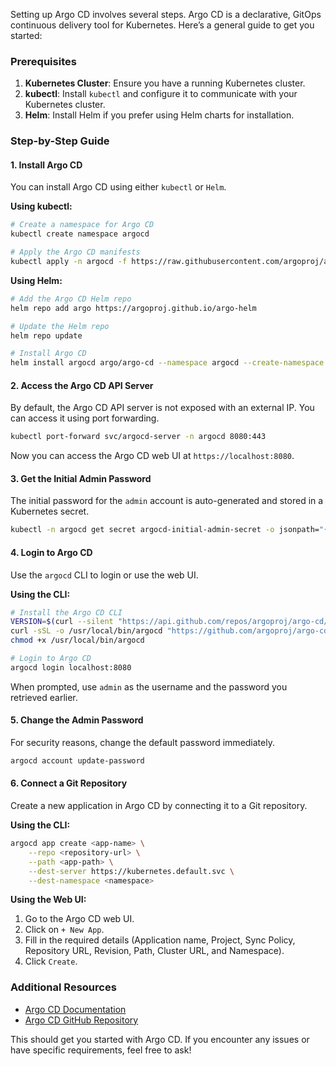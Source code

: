 Setting up Argo CD involves several steps. Argo CD is a declarative, GitOps continuous delivery tool for Kubernetes. Here’s a general guide to get you started:

### Prerequisites
1. **Kubernetes Cluster**: Ensure you have a running Kubernetes cluster.
2. **kubectl**: Install `kubectl` and configure it to communicate with your Kubernetes cluster.
3. **Helm**: Install Helm if you prefer using Helm charts for installation.

### Step-by-Step Guide

#### 1. Install Argo CD

You can install Argo CD using either `kubectl` or `Helm`.

**Using kubectl:**
```bash
# Create a namespace for Argo CD
kubectl create namespace argocd

# Apply the Argo CD manifests
kubectl apply -n argocd -f https://raw.githubusercontent.com/argoproj/argo-cd/stable/manifests/install.yaml
```

**Using Helm:**
```bash
# Add the Argo CD Helm repo
helm repo add argo https://argoproj.github.io/argo-helm

# Update the Helm repo
helm repo update

# Install Argo CD
helm install argocd argo/argo-cd --namespace argocd --create-namespace
```

#### 2. Access the Argo CD API Server

By default, the Argo CD API server is not exposed with an external IP. You can access it using port forwarding.

```bash
kubectl port-forward svc/argocd-server -n argocd 8080:443
```

Now you can access the Argo CD web UI at `https://localhost:8080`.

#### 3. Get the Initial Admin Password

The initial password for the `admin` account is auto-generated and stored in a Kubernetes secret.

```bash
kubectl -n argocd get secret argocd-initial-admin-secret -o jsonpath="{.data.password}" | base64 -d
```

#### 4. Login to Argo CD

Use the `argocd` CLI to login or use the web UI.

**Using the CLI:**
```bash
# Install the Argo CD CLI
VERSION=$(curl --silent "https://api.github.com/repos/argoproj/argo-cd/releases/latest" | grep -Po '"tag_name": "\K.*?(?=")')
curl -sSL -o /usr/local/bin/argocd "https://github.com/argoproj/argo-cd/releases/download/${VERSION}/argocd-linux-amd64"
chmod +x /usr/local/bin/argocd

# Login to Argo CD
argocd login localhost:8080
```

When prompted, use `admin` as the username and the password you retrieved earlier.

#### 5. Change the Admin Password

For security reasons, change the default password immediately.

```bash
argocd account update-password
```

#### 6. Connect a Git Repository

Create a new application in Argo CD by connecting it to a Git repository.

**Using the CLI:**
```bash
argocd app create <app-name> \
    --repo <repository-url> \
    --path <app-path> \
    --dest-server https://kubernetes.default.svc \
    --dest-namespace <namespace>
```

**Using the Web UI:**
1. Go to the Argo CD web UI.
2. Click on `+ New App`.
3. Fill in the required details (Application name, Project, Sync Policy, Repository URL, Revision, Path, Cluster URL, and Namespace).
4. Click `Create`.

### Additional Resources

- [Argo CD Documentation](https://argo-cd.readthedocs.io/en/stable/)
- [Argo CD GitHub Repository](https://github.com/argoproj/argo-cd)

This should get you started with Argo CD. If you encounter any issues or have specific requirements, feel free to ask!